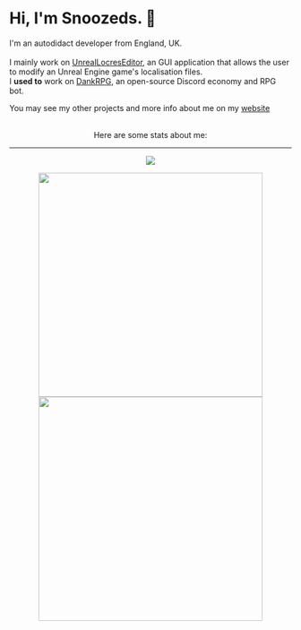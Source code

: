 <h1> Hi, I'm Snoozeds. 👋</h1>
<p>I'm an autodidact developer from England, UK.<br /><br/>
I mainly work on <a href="https://github.com/snoozeds/UnrealLocresEditor" target="_blank">UnrealLocresEditor</a>, an GUI application that allows the user to modify an Unreal Engine game's localisation files.<br />
I <b>used to</b> work on <a href="https://github.com/Snoozeds/DankRPG" target="_blank">DankRPG</a>, an open-source Discord economy and RPG bot. </p>
You may see my other projects and more info about me on my <a href="https://snoozeds.com" target="_blank">website</a>
<br />
<br />
<p align="center">Here are some stats about me:</p>
<hr class="solid">
<div align="center">
  <img src="https://skillicons.dev/icons?i=unrealengine,godot,cs,js,ts,html,css,python"/>
</div>
</p>
<p align="center">
  <img width="400px" src="https://github-readme-stats.vercel.app/api?username=Snoozeds&show_icons=true&hide_border=true&count_private=true&bg_color=00000000&title_color=4c8ed9&text_color=58a6ff&icon_color=58a6ff&cache_seconds=1800" />
  <img width="400px" src="https://github-readme-stats.vercel.app/api/top-langs?username=Snoozeds&show_icons=true&locale=en&layout=compact&bg_color=00000000&title_color=4c8ed9&text_color=58a6ff&icon_color=58a6ff&hide_border=true&cache_seconds=1800&langs_count=8" />
</p>
